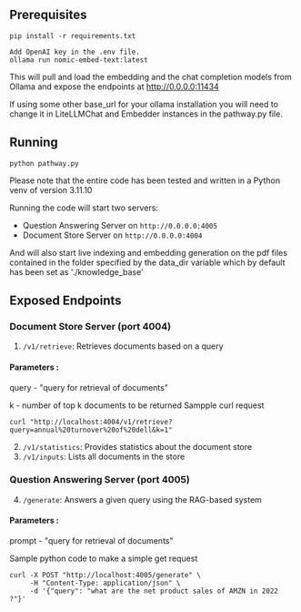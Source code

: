 ## Prerequisites 

```
pip install -r requirements.txt

Add OpenAI key in the .env file.
ollama run nomic-embed-text:latest
```
This will pull and load the embedding and the chat completion models from Ollama and expose the endpoints at http://0.0.0.0:11434

If using some other base_url for your ollama installation you will need to change it in LiteLLMChat and Embedder instances in the pathway.py file.

## Running 
```
python pathway.py
```
Please note that the entire code has been tested and written in a Python venv of version 3.11.10

Running the code will start two servers:
   - Question Answering Server on `http://0.0.0.0:4005`
   - Document Store Server on `http://0.0.0.0:4004`

And will also start live indexing and embedding generation on the pdf files contained in the folder specified by the data_dir variable which by default has been set as  './knowledge_base'

## Exposed Endpoints

### Document Store Server (port 4004)

1. `/v1/retrieve`: Retrieves documents based on a query
#### Parameters :
query - "query for retrieval of documents"

k - number of top k documents to be returned
Sampple curl request 
```
curl "http://localhost:4004/v1/retrieve?query=annual%20turnover%20of%20dell&k=1"
```
2. `/v1/statistics`: Provides statistics about the document store
3. `/v1/inputs`: Lists all documents in the store

### Question Answering Server (port 4005)
4. `/generate`: Answers a given query using the RAG-based system
#### Parameters :
prompt - "query for retrieval of documents"

Sample python code to make a simple get request

```
curl -X POST "http://localhost:4005/generate" \
     -H "Content-Type: application/json" \
     -d '{"query": "what are the net product sales of AMZN in 2022 ?"}'

```